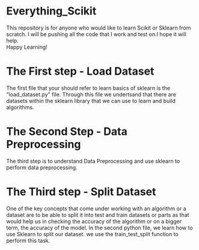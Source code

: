 # Everything_Scikit
This repository is for anyone who would like to learn Scikit or Sklearn from scratch. I will be pushing all the code that I work and test on.I hope it will help. <br> Happy Learning!<br>
# The First step - Load Dataset
The first file that your should refer to learn basics of sklearn is the "load_dataset.py" file. Through this file we undertsand that there are datasets within the sklearn library that we can use to learn and build algorithms.
# The Second Step - Data Preprocessing
The third step is to understand Data Preprocessing and use sklearn to perform data preprocessing.
# The Third step - Split Dataset
One of the key concepts that come under working with an algorithm or a dataset are to be able to split it into test and train datasets or parts as that would help us in checking the accuracy of the algorithm or on a bigger term, the accuracy of the model. In the second python file, we learn how to use Sklearn to split our dataset. we use the train_test_split function to perform this task.


